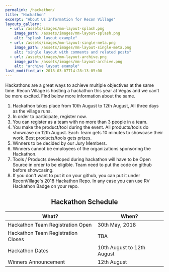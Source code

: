 ```yaml
---
permalink: /hackathon/
title: "Hackathon"
excerpt: "About Us Information for Recon Village"
layouts_gallery:
  - url: /assets/images/mm-layout-splash.png
    image_path: /assets/images/mm-layout-splash.png
    alt: "splash layout example"
  - url: /assets/images/mm-layout-single-meta.png
    image_path: /assets/images/mm-layout-single-meta.png
    alt: "single layout with comments and related posts"
  - url: /assets/images/mm-layout-archive.png
    image_path: /assets/images/mm-layout-archive.png
    alt: "archive layout example"
last_modified_at: 2018-03-07T14:28:13-05:00
---
```


Hackathons are a great ways to achieve multiple objectives at the same time. Recon Village is hosting a hackathon this year at Vegas and we can't be more excited. Find below more information about the same.

1. Hackathon takes place from 10th August to 12th August, All three days as the village runs. 
2. In order to participate, register now. 
3. You can register as a team with no more than 3 people in a team. 
4. You make the product/tool during the event. All products/tools do showcase on 12th August. Each Team gets 10 minutes to showcase their work. Best products/tools gets prizes. 
5. Winners to be decided by our Jury Members.
6. Winners cannot be employees of the organizations sponsoring the Hackathon.
7. Tools / Products developed during hackathon will have to be Open Source in order to be eligible. Team need to put the code on github before showcasing. 
8. If you don't want to put it on your github, you can put it under ReconVillage's 2018 Hackathon Repo. In any case you can use RV Hackathon Badge on your repo. 




## <center> Hackathon Schedule </center>

| What?                                        | When?	                                           |
| ------------------------------------------- | ----------------------------------------------------- |
| Hackathon Team Registration Open | 30th May, 2018 |
| Hackathon Team Registration Closes | TBA |
| Hackathon Dates | 10th August to 12th August |
| Winners Announcement | 12th August |
